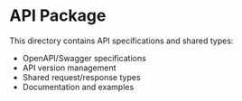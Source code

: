 # API Package

This directory contains API specifications and shared types:

- OpenAPI/Swagger specifications
- API version management
- Shared request/response types
- Documentation and examples